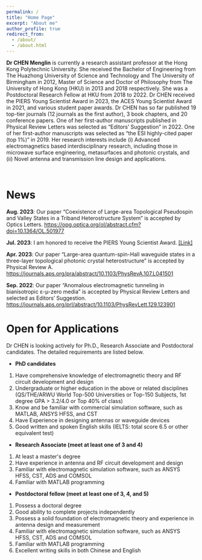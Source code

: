 ```yaml
---
permalink: /
title: "Home Page"
excerpt: "About me"
author_profile: true
redirect_from: 
  - /about/
  - /about.html
---
```


**Dr CHEN Menglin** is currently a research assistant professor at the Hong Kong Polytechnic University. She received the Bachelor of Engineering from The Huazhong University of Science and Technology and The University of Birmingham in 2012, Master of Science and Doctor of Philosophy from The University of Hong Kong (HKU) in 2013 and 2018 respectively. She was a Postdoctoral Research Fellow at HKU from 2018 to 2022. Dr CHEN received the PIERS Young Scientist Award in 2023, the ACES Young Scientist Award in 2021, and various student paper awards. Dr CHEN has so far published 19 top-tier journals (12 journals as the first author), 3 book chapters, and 20 conference papers. One of her first-author manuscripts published in Physical Review Letters was selected as “Editors’ Suggestion” in 2022. One of her first-author manuscripts was selected as “the ESI highly-cited paper (top 1%)” in 2019. Her research interests include (i) Advanced electromagnetics based interdisciplinary research, including those in microwave surface engineering, metasurfaces and photonic crystals, and (ii) Novel antenna and transmission line design and applications.

<br>

# News
**Aug. 2023**: Our paper “Coexistence of Large-area Topological Pseudospin and Valley States in a Triband Heterostructure System” is accepted by Optics Letters. 
<https://opg.optica.org/ol/abstract.cfm?doi=10.1364/OL.501977>

**Jul. 2023**: I am honored to receive the PIERS Young Scientist Award. [[Link]](https://piers.org/awards/young-scientist-award.html)

**Apr. 2023**: Our paper “Large-area quantum-spin-Hall waveguide states in a three-layer topological photonic crystal heterostructure” is accepted by Physical Review A.
<https://journals.aps.org/pra/abstract/10.1103/PhysRevA.107.L041501>

**Sep. 2022**: Our paper “Anomalous electromagnetic tunneling in bianisotropic ε-μ-zero media” is accepted by Physical Review Letters and selected as Editors’ Suggestion.  <https://journals.aps.org/prl/abstract/10.1103/PhysRevLett.129.123901>


# Open for Applications

Dr CHEN is looking actively for Ph.D., Research Associate and Postdoctoral candidates. The detailed requirements are listed below.

- **PhD candidates**

1. Have comprehensive knowledge of electromagnetic theory and RF circuit development and design
2. Undergraduate or higher education in the above or related disciplines (QS/THE/ARWU World Top-500 Universities or Top-150 Subjects, 1st degree GPA > 3.2/4.0 or Top 40% of class)
3. Know and be familiar with commercial simulation software, such as MATLAB, ANSYS HFSS, and CST
4. Have Experience in designing antennas or waveguide devices
5. Good written and spoken English skills (IELTS: total score 6.5 or other equivalent test)

- **Research Associate (meet at least one of 3 and 4)**

1. At least a master's degree
2. Have experience in antenna and RF circuit development and design
3. Familiar with electromagnetic simulation software, such as ANSYS HFSS, CST, ADS and COMSOL
4. Familiar with MATLAB programming

- **Postdoctoral fellow (meet at least one of 3, 4, and 5)**

1. Possess a doctoral degree
2. Good ability to complete projects independently
3. Possess a solid foundation of electromagnetic theory and experience in antenna design and measurement
4. Familiar with electromagnetic simulation software, such as ANSYS HFSS, CST, ADS and COMSOL
5. Familiar with MATLAB programming
6. Excellent writing skills in both Chinese and English
